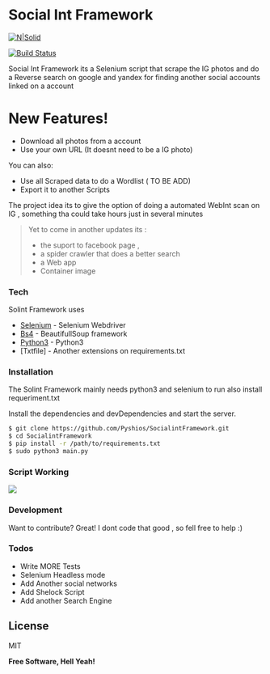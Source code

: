 # Social Int Framework

[![N|Solid](https://cldup.com/dTxpPi9lDf.thumb.png)](https://nodesource.com/products/nsolid)

[![Build Status](https://travis-ci.org/joemccann/dillinger.svg?branch=master)](https://travis-ci.org/joemccann/dillinger)

Social Int Framework its a Selenium script that scrape the IG photos and do a Reverse search on google and yandex for finding another social accounts linked on a account


# New Features!

  - Download all photos from a account
  - Use your own URL (It doesnt need to be a IG photo)


You can also:
  - Use all Scraped data to do a Wordlist ( TO BE ADD)
  - Export it to another Scripts 
  

The project idea its to give the option of doing a automated WebInt scan on IG , something tha could take hours just in several minutes

> Yet to come in another updates its :
> - the suport to facebook page ,
> - a spider crawler that does a better search
> - a Web app
> - Container image

### Tech

Solint Framework uses

* [Selenium] - Selenium Webdriver
* [Bs4] - BeautifullSoup framework
* [Python3] - Python3
* [Txtfile] - Another extensions on requirements.txt




### Installation

The Solint Framework mainly needs python3 and selenium to run also install requeriment.txt

Install the dependencies and devDependencies and start the server.

```sh
$ git clone https://github.com/Pyshios/SocialintFramework.git
$ cd SocialintFramework
$ pip install -r /path/to/requirements.txt
$ sudo python3 main.py
```
### Script Working 

![](https://giphy.com/gifs/spZ2VzUAlo7z2ffBBX)


### Development

Want to contribute? Great!
I dont code that good , so fell free to help :)

### Todos

 - Write MORE Tests
 - Selenium Headless mode
 - Add Another social networks
 - Add Shelock Script
 - Add another Search Engine

License
----

MIT


**Free Software, Hell Yeah!**

[//]: # (These are reference links used in the body of this note and get stripped out when the markdown processor does its job. There is no need to format nicely because it shouldn't be seen. Thanks SO - http://stackoverflow.com/questions/4823468/store-comments-in-markdown-syntax)


   [Linkdin]: <https://www.linkedin.com/in/raphel-levy-828739198/>
   [Selenium]: <https://chromedriver.chromium.org/downloads>

   [Bs4]: <https://pypi.org/project/bs4/>
   [Python3]: <https://www.python.org/downloads/>
